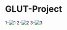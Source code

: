 # GLUT-Project
1-![1](https://user-images.githubusercontent.com/34274686/53753976-a89e4400-3ec3-11e9-82e6-efce9ae031b0.png)
2-![2](https://user-images.githubusercontent.com/34274686/53754199-47c33b80-3ec4-11e9-86ed-6f80d9d9e621.png)
3-![3](https://user-images.githubusercontent.com/34274686/53754308-996bc600-3ec4-11e9-84db-081e1341b24d.png)
